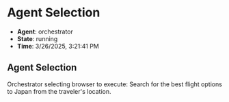 # Agent Selection

- **Agent**: orchestrator
- **State**: running
- **Time**: 3/26/2025, 3:21:41 PM

## Agent Selection

Orchestrator selecting browser to execute: Search for the best flight options to Japan from the traveler's location.

